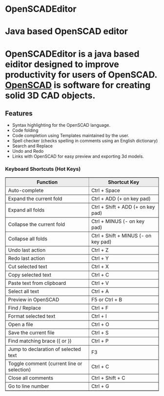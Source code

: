 # OpenSCADEditor
<!DOCTYPE html>
<html>
<head>
<meta charset="ISO-8859-1">
</head>
<body>
<h1>Java based OpenSCAD editor</h1>

<h1>
OpenSCADEditor is a java based eiditor designed to improve productivity for users of OpenSCAD.<BR> <a href="http://www.openscad.org/">OpenSCAD</a> is software for creating solid 3D CAD objects. 

</h1>
<h2>Features</h2>
<ul>
	<li>Syntax highlighting for the OpenSCAD language.
	<li>Code folding
	<li>Code completion using Templates maintained by the user. 
	<li>Spell checker (checks spelling in comments using an English dictionary)
	<li>Search and Replace
	<li>Undo and Redo
	<li>Links with OpenSCAD for easy preview and exporting 3d models.
</ul>

<h3>Keyboard Shortcuts (Hot Keys)</h3>
<table border="1" cellpadding="3" cellspacing="0" style="border: 1px solid gray; border-collapse: collapse;">
<tbody><tr style="background: #ececec; border: 1px solid gray">
<th>Function
</th>
<th>Shortcut Key
</th></tr>

<tr>
	<td> Auto-complete  </td>
	<td> Ctrl + Space </td>
</tr>

<tr>
	<td> Expand the current fold  </td>
	<td> Ctrl + ADD (+ on key pad) </td>
</tr>
<tr>
	<td> Expand all folds  </td>
	<td> Ctrl + Shift + ADD (+ on key pad) </td>
</tr>
<tr>
	<td> Collapse the current fold  </td>
	<td> Ctrl + MINUS (- on key pad) </td>
</tr>

<tr>
	<td> Collapse all folds  </td>
	<td> Ctrl + Shift + MINUS (- on key pad) </td>
</tr>

<tr>
<td> Undo last action </td>
<td> Ctrl + Z
</td></tr>


<tr>
<td> Redo last action </td>
<td> Ctrl + Y
</td></tr>


<tr>
<td> Cut selected text 	</td>
<td> Ctrl + X
</td></tr>


<tr>
<td> Copy selected text </td>
<td> Ctrl + C
</td>
</tr>


<tr>
<td> Paste text from clipboard </td>
<td> Ctrl + V
</td></tr>


<tr>
<td> Select all text </td>
<td> Ctrl + A
</td></tr>


<tr>
<td> Preview in OpenSCAD</td>
<td> F5 or Ctrl + B
</td></tr>

<tr>
	<td>Find / Replace </td>
	<td> Ctrl + F</td>
</tr>

<tr>
	<td>Format selected text </td>
	<td>Ctrl + I</td>
</tr>

<tr>
	<td>Open a file </td>
	<td>Ctrl + O</td>
</tr>

<tr>
	<td>Save the current file </td>
	<td>Ctrl + S</td>
</tr>

<tr>
	<td>Find matching brace ({ or }) </td>
	<td>Ctrl + P</td>
</tr>


<tr>
	<td>Jump to declaration of selected text </td>
	<td> F3</td>
</tr>

<tr>
	<td>Toggle comment (current line or selection) </td>
	<td> Ctrl + C</td>
</tr>

<tr>
	<td>Close all comments </td>
	<td> Ctrl + Shift + C</td>
</tr>

<tr>
	<td>Go to line number </td>
	<td> Ctrl + G</td>
</tr>

</tbody></table>
<br></body>
</html>

